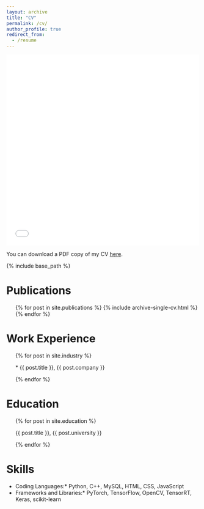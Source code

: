 ```yaml
---
layout: archive
title: "CV"
permalink: /cv/
author_profile: true
redirect_from:
  - /resume
---
```


<iframe src="/files/CV.pdf" width="100%" height="500" frameborder="no" border="0" marginwidth="0" marginheight="0"></iframe>

You can download a PDF copy of my CV [here](/files/CV.pdf).

{% include base_path %}

Publications
======
  <ul>
  {% for post in site.publications %}
    {% include archive-single-cv.html %}
  {% endfor %}
  </ul>
  
Work Experience
======
  <ul>
  {% for post in site.industry %}
    <p> * {{ post.title }}, {{ post.company }} </p>
  {% endfor %}
  </ul>

Education
======
  <ul>
  {% for post in site.education %}
    <p> {{ post.title }}, {{ post.university }} </p>
  {% endfor %}
  </ul>

Skills
======
* Coding Languages:* Python, C++, MySQL, HTML, CSS, JavaScript
* Frameworks and Libraries:* PyTorch, TensorFlow, OpenCV, TensorRT, Keras, scikit-learn